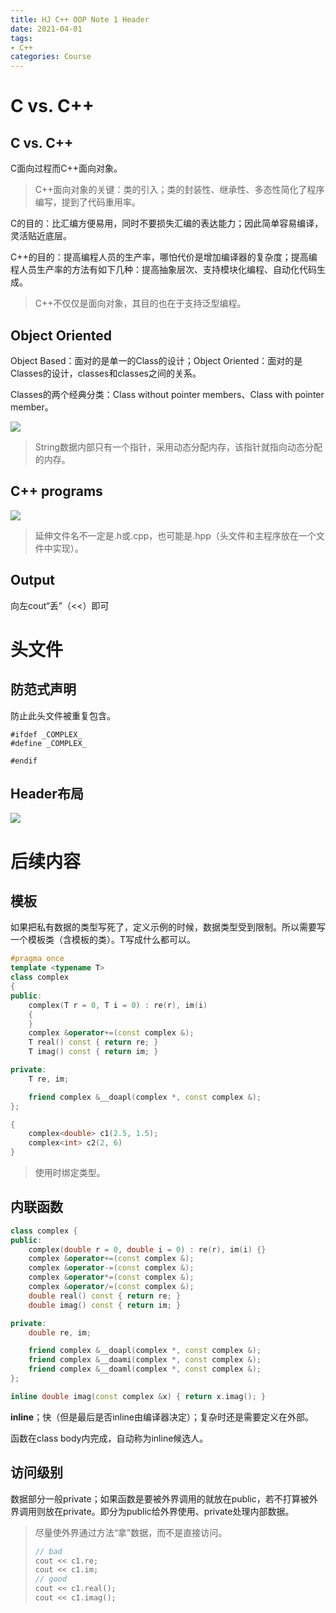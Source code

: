 ```yaml
---
title: HJ C++ OOP Note 1 Header
date: 2021-04-01
tags:
- C++
categories: Course
---
```


# C vs. C++

## C vs. C++

C面向过程而C++面向对象。

> C++面向对象的关键：类的引入；类的封装性、继承性、多态性简化了程序编写，提到了代码重用率。

C的目的：比汇编方便易用，同时不要损失汇编的表达能力；因此简单容易编译，灵活贴近底层。

C++的目的：提高编程人员的生产率，哪怕代价是增加编译器的复杂度；提高编程人员生产率的方法有如下几种：提高抽象层次、支持模块化编程、自动化代码生成。

> C++不仅仅是面向对象，其目的也在于支持泛型编程。

## Object Oriented

Object Based：面对的是单一的Class的设计；Object Oriented：面对的是Classes的设计，classes和classes之间的关系。

Classes的两个经典分类：Class without pointer members、Class with pointer member。

![](./HJ-C++-OOP-Note-1-Class-Without-Pointers/classes.png)

> String数据内部只有一个指针，采用动态分配内存，该指针就指向动态分配的内存。

## C++ programs

![](./HJ-C++-OOP-Note-1-Class-Without-Pointers/programs.png)

> 延伸文件名不一定是.h或.cpp，也可能是.hpp（头文件和主程序放在一个文件中实现）。

## Output

向左cout“丢”（<<）即可

# 头文件

## 防范式声明

防止此头文件被重复包含。

```
#ifdef _COMPLEX_
#define _COMPLEX_

#endif
```

## Header布局

![](./HJ-C++-OOP-Note-1-Class-Without-Pointers/headerlayout.png)

# 后续内容

## 模板

如果把私有数据的类型写死了，定义示例的时候，数据类型受到限制。所以需要写一个模板类（含模板的类）。T写成什么都可以。

```cpp
#pragma once
template <typename T>
class complex
{
public:
    complex(T r = 0, T i = 0) : re(r), im(i)
    {
    }
    complex &operator+=(const complex &);
    T real() const { return re; }
    T imag() const { return im; }

private:
    T re, im;

    friend complex &__doapl(complex *, const complex &);
};

{
    complex<double> c1(2.5, 1.5);
    complex<int> c2(2, 6)
}
```

> 使用时绑定类型。

## 内联函数

```cpp
class complex {
public:
    complex(double r = 0, double i = 0) : re(r), im(i) {}
    complex &operator+=(const complex &);
    complex &operator-=(const complex &);
    complex &operator*=(const complex &);
    complex &operator/=(const complex &);
    double real() const { return re; }
    double imag() const { return im; }

private:
    double re, im;

    friend complex &__doapl(complex *, const complex &);
    friend complex &__doami(complex *, const complex &);
    friend complex &__doaml(complex *, const complex &);
};
```

```cpp
inline double imag(const complex &x) { return x.imag(); }
```

**inline**；快（但是最后是否inline由编译器决定）；复杂时还是需要定义在外部。

函数在class body内完成，自动称为inline候选人。

## 访问级别

数据部分一般private；如果函数是要被外界调用的就放在public，若不打算被外界调用则放在private。即分为public给外界使用、private处理内部数据。

> 尽量使外界通过方法“拿”数据，而不是直接访问。
>
> ```cpp
> // bad
> cout << c1.re;
> cout << c1.im;
> // good
> cout << c1.real();
> cout << c1.imag();
> ```

